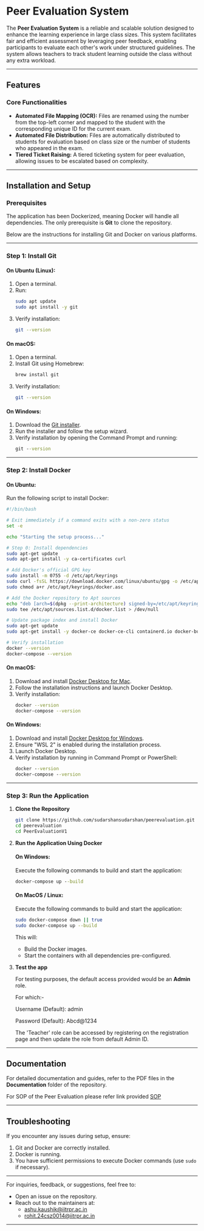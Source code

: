 # Peer Evaluation System

The **Peer Evaluation System** is a reliable and scalable solution designed to enhance the learning experience in large class sizes. This system facilitates fair and efficient assessment by leveraging peer feedback, enabling participants to evaluate each other's work under structured guidelines. The system allows teachers to track student learning outside the class without any extra workload.

---

## Features

### Core Functionalities
* **Automated File Mapping (OCR):** Files are renamed using the number from the top-left corner and mapped to the student with the corresponding unique ID for the current exam.
* **Automated File Distribution:** Files are automatically distributed to students for evaluation based on class size or the number of students who appeared in the exam.
* **Tiered Ticket Raising:** A tiered ticketing system for peer evaluation, allowing issues to be escalated based on complexity.

---

## Installation and Setup

### Prerequisites
The application has been Dockerized, meaning Docker will handle all dependencies. The only prerequisite is **Git** to clone the repository.

Below are the instructions for installing Git and Docker on various platforms.

---

### Step 1: Install Git

#### On Ubuntu (Linux):
1. Open a terminal.
2. Run:
   ```bash
   sudo apt update
   sudo apt install -y git
   ```
3. Verify installation:
   ```bash
   git --version
   ```

#### On macOS:
1. Open a terminal.
2. Install Git using Homebrew:
   ```bash
   brew install git
   ```
3. Verify installation:
   ```bash
   git --version
   ```

#### On Windows:
1. Download the [Git installer](https://git-scm.com/downloads).
2. Run the installer and follow the setup wizard.
3. Verify installation by opening the Command Prompt and running:
   ```cmd
   git --version
   ```

---

### Step 2: Install Docker

#### On Ubuntu:
Run the following script to install Docker:
```bash
#!/bin/bash

# Exit immediately if a command exits with a non-zero status
set -e

echo "Starting the setup process..."

# Step 0: Install dependencies
sudo apt-get update
sudo apt-get install -y ca-certificates curl

# Add Docker's official GPG key
sudo install -m 0755 -d /etc/apt/keyrings
sudo curl -fsSL https://download.docker.com/linux/ubuntu/gpg -o /etc/apt/keyrings/docker.asc
sudo chmod a+r /etc/apt/keyrings/docker.asc

# Add the Docker repository to Apt sources
echo "deb [arch=$(dpkg --print-architecture) signed-by=/etc/apt/keyrings/docker.asc] https://download.docker.com/linux/ubuntu $(. /etc/os-release && echo "$VERSION_CODENAME") stable" | \
sudo tee /etc/apt/sources.list.d/docker.list > /dev/null

# Update package index and install Docker
sudo apt-get update
sudo apt-get install -y docker-ce docker-ce-cli containerd.io docker-buildx-plugin docker-compose-plugin

# Verify installation
docker --version
docker-compose --version
```

#### On macOS:
1. Download and install [Docker Desktop for Mac](https://www.docker.com/products/docker-desktop/).
2. Follow the installation instructions and launch Docker Desktop.
3. Verify installation:
   ```bash
   docker --version
   docker-compose --version
   ```

#### On Windows:
1. Download and install [Docker Desktop for Windows](https://www.docker.com/products/docker-desktop/).
2. Ensure "WSL 2" is enabled during the installation process.
3. Launch Docker Desktop.
4. Verify installation by running in Command Prompt or PowerShell:
   ```cmd
   docker --version
   docker-compose --version
   ```

---

### Step 3: Run the Application

1. **Clone the Repository**
   ```bash
   git clone https://github.com/sudarshansudarshan/peerevaluation.git
   cd peerevaluation
   cd PeerEvaluationV1
   ```

2. **Run the Application Using Docker**

   #### On Windows:

   Execute the following commands to build and start the application:
   ```cmd
   docker-compose up --build
   ```

   #### On MacOS / Linux:


   Execute the following commands to build and start the application:
   ```bash
   sudo docker-compose down || true
   sudo docker-compose up --build
   ```

   This will:
   - Build the Docker images.
   - Start the containers with all dependencies pre-configured.

3. **Test the app**

   For testing purposes, the default access provided would be an **Admin** role.
   
   For which:-
   
   Username (Default): admin
   
   Password (Default): Abcd@1234

   The 'Teacher' role can be accessed by registering on the registration page and then update the role from default Admin ID.

---

## Documentation
For detailed documentation and guides, refer to the PDF files in the **Documentation** folder of the repository.

For SOP of the Peer Evaluation please refer link provided [SOP](https://github.com/sudarshansudarshan/peerevaluation/blob/main/Documentation/SOP_Peer_Evaluation.pdf)

---

## Troubleshooting

If you encounter any issues during setup, ensure:
1. Git and Docker are correctly installed.
2. Docker is running.
3. You have sufficient permissions to execute Docker commands (use `sudo` if necessary).

---

For inquiries, feedback, or suggestions, feel free to:
* Open an issue on the repository.
* Reach out to the maintainers at:
  - ashu.kaushik@iitrpr.ac.in
  - rohit.24csz0014@iitrpr.ac.in

--- 
